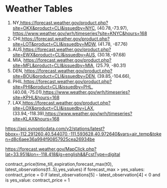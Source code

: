 # Weather Tables

1. NY,https://forecast.weather.gov/product.php?site=OKX&product=CLI&issuedby=NYC, (40.78,-73.97), https://www.weather.gov/wrh/timeseries?site=KNYC&hours=168
2. CHI,https://forecast.weather.gov/product.php?site=LOT&product=CLI&issuedby=MDW, (41.78, -87.76)
3. AUS,https://forecast.weather.gov/product.php?site=EWX&product=CLI&issuedby=AUS, (30.18,-97.68)
4. MIA, https://forecast.weather.gov/product.php?site=MFL&product=CLI&issuedby=MIA, (25.79, -80.31)
5. DEN, https://forecast.weather.gov/product.php?site=BOU&product=CLI&issuedby=DEN, (39.85,-104.66), 
6. PHIL,https://forecast.weather.gov/product.php?site=PHI&product=CLI&issuedby=PHL, (40.08,-75.01),https://www.weather.gov/wrh/timeseries?site=KPHL&hours=168
7. LAX,https://forecast.weather.gov/product.php?site=LOX&product=CLI&issuedby=LAX, (33.94,-118.39),https://www.weather.gov/wrh/timeseries?site=KLAX&hours=168


https://api.synopticdata.com/v2/stations/latest?bbox=-112.291260,40.544070,-111.593628,40.972640&vars=air_temp&token=d8c6aee36a994f90857925cea26934be


https://forecast.weather.gov/MapClick.php?lat=33.951&lon=-118.418&lg=english&&FcstType=digital



contract_price(time_till_expiration,forecast_max(t0), latest_observations(t1..5),yes_values)
    if forecast_max > yes_values:
        contract_price = 0
    if latest_observations[5] - latest_observation[4] < 0 and is yes_value:
        contract_price = 1
